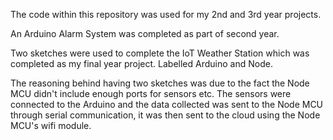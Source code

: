 The code within this repository was used for my 2nd and 3rd year projects. 

An Arduino Alarm System was completed as part of second year. 

Two sketches were used to complete the IoT Weather Station which was completed as my final year project. Labelled Arduino and Node. 

The reasoning behind having two sketches was due to the fact the Node MCU didn't include enough ports for sensors etc. 
The sensors were connected to the Arduino and the data collected was sent to the Node MCU through serial communication,
it was then sent to the cloud using the Node MCU's wifi module. 

